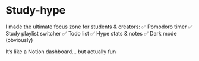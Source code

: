 # Study-hype

I made the ultimate focus zone for students & creators: ✅ Pomodoro timer
✅ Study playlist switcher
✅ Todo list
✅ Hype stats & notes
✅ Dark mode (obviously)

It’s like a Notion dashboard… but actually fun
